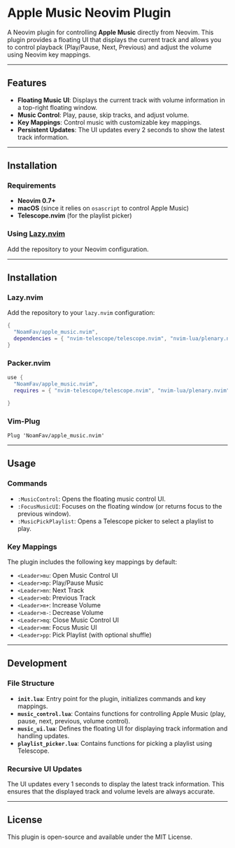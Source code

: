 # Apple Music Neovim Plugin

A Neovim plugin for controlling **Apple Music** directly from Neovim. This plugin provides a floating UI that displays the current track and allows you to control playback (Play/Pause, Next, Previous) and adjust the volume using Neovim key mappings.

---

## Features

- **Floating Music UI**: Displays the current track with volume information in a top-right floating window.
- **Music Control**: Play, pause, skip tracks, and adjust volume.
- **Key Mappings**: Control music with customizable key mappings.
- **Persistent Updates**: The UI updates every 2 seconds to show the latest track information.

---

## Installation

### Requirements

- **Neovim 0.7+**
- **macOS** (since it relies on `osascript` to control Apple Music)
- **Telescope.nvim** (for the playlist picker)

### Using [Lazy.nvim](https://github.com/folke/lazy.nvim)

Add the repository to your Neovim configuration.

---

## Installation

### Lazy.nvim

Add the repository to your `lazy.nvim` configuration:

```lua
{
  "NoamFav/apple_music.nvim",
  dependencies = { "nvim-telescope/telescope.nvim", "nvim-lua/plenary.nvim" },
}
```

### Packer.nvim

```lua
use {
  "NoamFav/apple_music.nvim",
  requires = { "nvim-telescope/telescope.nvim", "nvim-lua/plenary.nvim" },

}
```

### Vim-Plug

```vim
Plug 'NoamFav/apple_music.nvim'
```

---

## Usage

### Commands

- `:MusicControl`: Opens the floating music control UI.
- `:FocusMusicUI`: Focuses on the floating window (or returns focus to the previous window).
- `:MusicPickPlaylist`: Opens a Telescope picker to select a playlist to play.

### Key Mappings

The plugin includes the following key mappings by default:

- `<Leader>mu`: Open Music Control UI
- `<Leader>mp`: Play/Pause Music
- `<Leader>mn`: Next Track
- `<Leader>mb`: Previous Track
- `<Leader>m+`: Increase Volume
- `<Leader>m-`: Decrease Volume
- `<Leader>mq`: Close Music Control UI
- `<Leader>mm`: Focus Music UI
- `<Leader>pp`: Pick Playlist (with optional shuffle)

---

## Development

### File Structure

- **`init.lua`**: Entry point for the plugin, initializes commands and key mappings.
- **`music_control.lua`**: Contains functions for controlling Apple Music (play, pause, next, previous, volume control).
- **`music_ui.lua`**: Defines the floating UI for displaying track information and handling updates.
- **`playlist_picker.lua`**: Contains functions for picking a playlist using Telescope.

### Recursive UI Updates

The UI updates every 1 seconds to display the latest track information. This ensures that the displayed track and volume levels are always accurate.

---

## License

This plugin is open-source and available under the MIT License.
